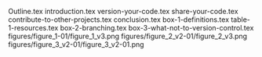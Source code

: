 Outline.tex
introduction.tex
version-your-code.tex
share-your-code.tex
contribute-to-other-projects.tex
conclusion.tex
box-1-definitions.tex
table-1-resources.tex
box-2-branching.tex
box-3-what-not-to-version-control.tex
figures/figure_1-01/figure_1_v3.png
figures/figure_2_v2-01/figure_2_v3.png
figures/figure_3_v2-01/figure_3_v2-01.png
